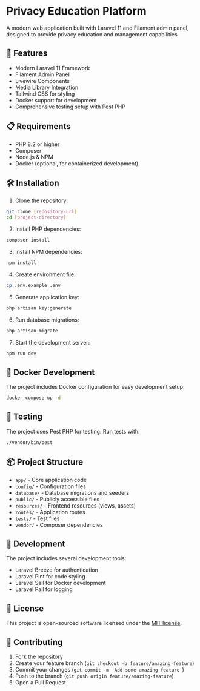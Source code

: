 # Privacy Education Platform

A modern web application built with Laravel 11 and Filament admin panel, designed to provide privacy education and management capabilities.

## 🚀 Features

- Modern Laravel 11 Framework
- Filament Admin Panel
- Livewire Components
- Media Library Integration
- Tailwind CSS for styling
- Docker support for development
- Comprehensive testing setup with Pest PHP

## 📋 Requirements

- PHP 8.2 or higher
- Composer
- Node.js & NPM
- Docker (optional, for containerized development)

## 🛠️ Installation

1. Clone the repository:
```bash
git clone [repository-url]
cd [project-directory]
```

2. Install PHP dependencies:
```bash
composer install
```

3. Install NPM dependencies:
```bash
npm install
```

4. Create environment file:
```bash
cp .env.example .env
```

5. Generate application key:
```bash
php artisan key:generate
```

6. Run database migrations:
```bash
php artisan migrate
```

7. Start the development server:
```bash
npm run dev
```

## 🐳 Docker Development

The project includes Docker configuration for easy development setup:

```bash
docker-compose up -d
```

## 🧪 Testing

The project uses Pest PHP for testing. Run tests with:

```bash
./vendor/bin/pest
```

## 📦 Project Structure

- `app/` - Core application code
- `config/` - Configuration files
- `database/` - Database migrations and seeders
- `public/` - Publicly accessible files
- `resources/` - Frontend resources (views, assets)
- `routes/` - Application routes
- `tests/` - Test files
- `vendor/` - Composer dependencies

## 🔧 Development

The project includes several development tools:

- Laravel Breeze for authentication
- Laravel Pint for code styling
- Laravel Sail for Docker development
- Laravel Pail for logging

## 📝 License

This project is open-sourced software licensed under the [MIT license](https://opensource.org/licenses/MIT).

## 🤝 Contributing

1. Fork the repository
2. Create your feature branch (`git checkout -b feature/amazing-feature`)
3. Commit your changes (`git commit -m 'Add some amazing feature'`)
4. Push to the branch (`git push origin feature/amazing-feature`)
5. Open a Pull Request
